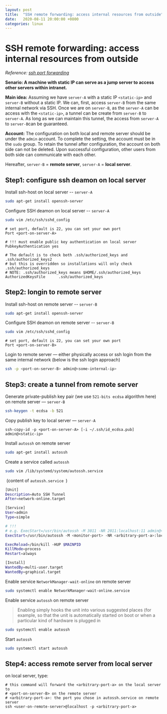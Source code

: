```yaml
---
layout: post
title:  "SSH remote forwarding: access internal resources from outside"
date:   2020-08-11 20:00:00 +0800
categories: linux
---
```




# SSH remote forwarding: access internal resources from outside

*Reference: [ssh port forwarding](https://www.ssh.com/ssh/tunneling/example)*

**Senario: A machine with static IP can serve as a jump server to access other servers within intranet.** 

**Main idea:** Assuming we have `server-A` with a static IP `<static-ip>` and `server-B` without a static IP. We can, first, access `server-B` from the same internal network via SSH. Once we are on `server-B`, as the `server-A` can be access with the `<static-ip>`, a tunnel can be create from `server-B` to `server-A`. As long as we can maintain this tunnel, the access  from `server-A` to `server-B`can be guaranteed.

**Account:** The configuration on both local and remote server should be under the `admin` account. To complete the setting, the account must be in the `sudo` group. To retain the tunnel after configuration, the account on both side can not be deleted. Upon successful configuration, other users from both side can communicate with each other.



Hereafter,  `server-B` = **remote server**, `server-A` = **local server**.

## Step1: configure ssh deamon on local server

Install ssh-host on local server  -- `server-A`

```bash
sudo apt-get install openssh-server
```

Configure SSH deamon on local server -- `server-A`

```bash
sudo vim /etc/ssh/sshd_config
```

```
# set port, default is 22, you can set your own port
Port <port-on-server-A>

# !!! must enable public key authentication on local server
PubkeyAuthentication yes

# The default is to check both .ssh/authorized_keys and .ssh/authorized_keys2
# but this is overridden so installations will only check .ssh/authorized_keys
# NOTE: .ssh/authorized_keys means $HOME/.ssh/authorized_keys
AuthorizedKeysFile      .ssh/authorized_keys
```

## Step2: longin to remote server

Install ssh-host on remote server  -- `server-B`

```bash
sudo apt-get install openssh-server
```

Configure SSH deamon on remote server -- `server-B`

```bash
sudo vim /etc/ssh/sshd_config
```

```
# set port, default is 22, you can set your own port
Port <port-on-server-B>
```

Login to remote server — either physically access or ssh login from the same internal network (below is the ssh login approach)

```bash
ssh -p <port-on-server-B> admin@<some-internal-ip>
```

## Step3: create a tunnel from remote server

Generate private-publish key pair (we use `521-bits ecdsa` algorithm here) on remote server — `server-B`

```bash
ssh-keygen -t ecdsa -b 521
```

Copy publish key to local server — `server-A`

```
ssh-copy-id -p <port-on-server-A> [-i ~/.ssh/id_ecdsa.pub] admin@<static-ip>
```

Install `autossh` on remote server

```bash
sudo apt-get install autossh
```

Create a service called `autossh`

```bash
sudo vim /lib/systemd/system/autossh.service 
```

​	(content of `autossh.service `)

```bash
[Unit]
Description=Auto SSH Tunnel
After=network-online.target

[Service]
User=admin
Type=simple

# !!!
# e.g. ExecStart=/usr/bin/autossh -M 3011 -NR 2011:localhost:11 admin@<static-ip>
ExecStart=/usr/bin/autossh -M <monitor-port> -NR <arbitrary-port-a>:localhost:<port-on-server-B> admin@<static-ip>

ExecReload=/bin/kill -HUP $MAINPID
KillMode=process
Restart=always

[Install]
WantedBy=multi-user.target
WantedBy=graphical.target
```

Enable service `NetworkManager-wait-online` on remote server 

```bash
sudo systemctl enable NetworkManager-wait-online.service 
```

Enable service `autossh` on remote server 

> Enabling simply hooks the unit into various suggested places (for example, so that the unit is automatically started on boot or when a particular kind of hardware is plugged in

```bash
sudo systemctl enable autossh
```

Start `autossh`

```bash
sudo systemctl start autossh
```

## Step4: access remote server from local server

on local server, type:

```
# this command will forward the <arbitrary-port-a> on the local server to 
# <port-on-server-B> on the remote server
# <arbitrary-port-a>: the port you chose in autossh.service on remote server
ssh <user-on-remote-server>@localhost -p <arbitrary-port-a>
```


